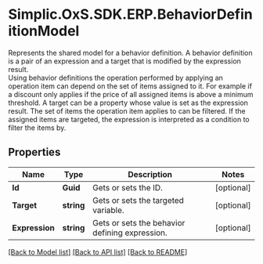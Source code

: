 # Simplic.OxS.SDK.ERP.BehaviorDefinitionModel
Represents the shared model for a behavior definition. A behavior definition is a pair of an expression and a target that is modified by the expression result.  <br>  Using behavior definitions the operation performed by applying an operation item can depend on the set of items assigned to it. For example if a discount only applies if the price of all assigned items is above a minimum threshold.  A target can be a property whose value is set as the expression result.  The set of items the operation item applies to can be filtered. If the assigned items are targeted, the expression is interpreted as a condition to filter the items by.  

## Properties

Name | Type | Description | Notes
------------ | ------------- | ------------- | -------------
**Id** | **Guid** | Gets or sets the ID. | [optional] 
**Target** | **string** | Gets or sets the targeted variable. | [optional] 
**Expression** | **string** | Gets or sets the behavior defining expression. | [optional] 

[[Back to Model list]](../README.md#documentation-for-models) [[Back to API list]](../README.md#documentation-for-api-endpoints) [[Back to README]](../README.md)

